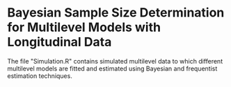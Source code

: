 # Bayesian Sample Size Determination for Multilevel Models with Longitudinal Data

The file "Simulation.R" contains simulated multilevel data to which different multilevel models are fitted and estimated using Bayesian and frequentist estimation techniques.

